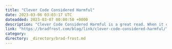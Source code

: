 ```yaml
---
title: "Clever Code Considered Harmful"
date: 2023-03-06 03:03:17 UTC
dateadded: 2023-03-07 00:00:50 +0000
description: "Clever Code Considered Harmful is a great read. When it comes to day-to-day production code, here’s the barometer I like to use: will a junior developer, someone at the very start of their career, struggle to understand this code? In […]"
link: "https://bradfrost.com/blog/link/clever-code-considered-harmful/"
category:
directory: _directory/brad-frost.md
---
```

